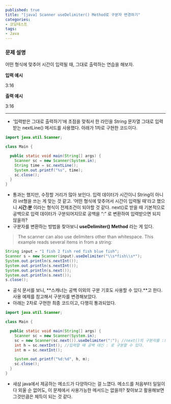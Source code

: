 ```yaml
---
published: true
title: "[java] Scanner useDelimiter() Method로 구분자 변경하기"
categories: 
- 코딩테스트
tags:
- Java
---
```

### 문제 설명

어떤 형식에 맞추어 시간이 입력될 때, 그대로 출력하는 연습을 해보자.

**입력 예시**

3:16

**출력 예시**

3:16

---
- ‘입력받은 그대로 출력하기’에 초점을 맞춰서 한 라인을 String 문자열 그대로 입력 받는 nextLine() 메서드를 사용했다.  아래가 1차로 구현한 코드이다.

```java
import java.util.Scanner;

class Main {

  public static void main(String[] args) {
    Scanner sc = new Scanner(System.in);
    String time = sc.nextLine();
    System.out.printf("%s", time);
    sc.close();
  }
}
```

- 통과는 했지만, 수정할 거리가 많아 보인다. 입력 데이터가 시간이니 String이 아니라 int형을 쓰는 게 맞는 것 같고. ‘어떤 형식에 맞추어서 시간이 입력될 때’라고 했으니 **시간:분** 이라는 형식이 전제조건이 되야할 것 같다. next()로 받을 때 기본적으로 공백으로 입력 데이터가 구분되어지므로 공백을 “:” 로 변환하여 입력받으면 되지 않을까?
- 구분자를 변환하는 방법을 찾아보니 **useDelimiter() Method** 라는 게 있다.

> The scanner can also use delimiters other than whitespace. This example reads several items in from a string:

```java
String input = "1 fish 2 fish red fish blue fish";
Scanner s = new Scanner(input).useDelimiter("\\s*fish\\s*");
System.out.println(s.nextInt());
System.out.println(s.nextInt());
System.out.println(s.next());
System.out.println(s.next());
s.close();
```

- 공식 문서를 보니, **스캐너는 공백 이외의 구분 기호도 사용할 수 있다.**고 한다.  사용 예제를 참고해서 구분자를 변경해보았다.
- 아래는 2차로 구현한 최종 코드이고, 다행히 통과되었다.

```java
import java.util.Scanner;

class Main {

  public static void main(String[] args) {
    Scanner sc = new Scanner(System.in);
    sc = new Scanner(sc.next()).useDelimiter(":"); //next()의 구분자를 :으로 변경
    int h = sc.nextInt(); //입력할 때 공백 대신 : 로 구분할 수 있다.
    int m = sc.nextInt();

    System.out.printf("%d:%d", h, m);
    sc.close();
  }
}
```

- 새삼 java에서 제공하는 메소드가 다양하다는 걸 느꼈다. 메소드를 처음부터 일일이 다 외울 순 없어도, 이 문제에서 사용가능한 메서드는 없을까? 찾아보고 활용해보면 그것만큼은 체득이 되는 것 같다.